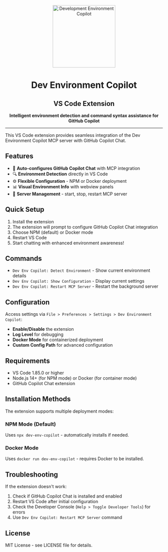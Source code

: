 <div align="center">
  <img src="dev-env-copilot-mcp-logo.png" alt="Development Environment Copilot" width="200" height="200">
  
  # Dev Environment Copilot
  ## VS Code Extension
  
  **Intelligent environment detection and command syntax assistance for GitHub Copilot**
</div>

---

This VS Code extension provides seamless integration of the Dev Environment Copilot MCP server with GitHub Copilot Chat.

## Features

- 🤖 **Auto-configures GitHub Copilot Chat** with MCP integration
- 🔍 **Environment Detection** directly in VS Code
- ⚙️ **Flexible Configuration** - NPM or Docker deployment
- 📊 **Visual Environment Info** with webview panels
- 🔄 **Server Management** - start, stop, restart MCP server

## Quick Setup

1. Install the extension
2. The extension will prompt to configure GitHub Copilot Chat integration
3. Choose NPM (default) or Docker mode
4. Restart VS Code
5. Start chatting with enhanced environment awareness!

## Commands

- `Dev Env Copilot: Detect Environment` - Show current environment details
- `Dev Env Copilot: Show Configuration` - Display current settings
- `Dev Env Copilot: Restart MCP Server` - Restart the background server

## Configuration

Access settings via `File > Preferences > Settings > Dev Environment Copilot`:

- **Enable/Disable** the extension
- **Log Level** for debugging
- **Docker Mode** for containerized deployment
- **Custom Config Path** for advanced configuration

## Requirements

- VS Code 1.85.0 or higher
- Node.js 14+ (for NPM mode) or Docker (for container mode)
- GitHub Copilot Chat extension

## Installation Methods

The extension supports multiple deployment modes:

### NPM Mode (Default)
Uses `npx dev-env-copilot` - automatically installs if needed.

### Docker Mode
Uses `docker run dev-env-copilot` - requires Docker to be installed.

## Troubleshooting

If the extension doesn't work:

1. Check if GitHub Copilot Chat is installed and enabled
2. Restart VS Code after initial configuration
3. Check the Developer Console (`Help > Toggle Developer Tools`) for errors
4. Use `Dev Env Copilot: Restart MCP Server` command

## License

MIT License - see LICENSE file for details.
